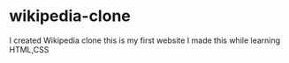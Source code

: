# wikipedia-clone
I created Wikipedia clone
this is my first website
I made this while learning HTML,CSS
